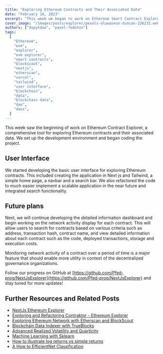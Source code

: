 ```yaml
---
title: "Exploring Ethereum Contracts and Their Associated Data"
date: "February 16, 2023"
excerpt: "This week we began to work on Ethereum Smart Contract Explorer, a comprehensive tool for exploring Ethereum contracts and their associated data."
cover_image: "/images/posts/explorer/pexels-oluwaseun-duncan-226232.webp"
authors: ["dspytdao", "pavel-fedotov"]
tags:
  [
    "Ethereum",
    "evm",
    "explorer",
    "evm explorer",
    "smart contracts",
    "blockscout",
    "nextjs",
    "etherscan",
    "vercel",
    "tailwind",
    "user interface",
    "blockchain",
    "data",
    "blockchain data",
    "dao",
    "daos",
  ]
---
```


This week saw the beginning of work on Ethereum Contract Explorer, a comprehensive tool for exploring Ethereum contracts and their associated data. We set up the development environment and began coding the project.

## User Interface

We started developing the basic user interface for exploring Ethereum contracts. This included creating the application in Next js and Tailwind, a simple home page, a navbar and a search bar. We also refactored the code to much easier implement a scalable application in the near future and integrated search functionality.

## Future plans

Next, we will continue developing the detailed information dashboard and begin working on the network activity display for each contract. This will allow users to search for contracts based on various criteria such as address, transaction hash, contract name, and view detailed information about each contract such as the code, deployed transactions, storage and execution costs.

Monitoring network activity of a contract over a period of time is a major feature that should enable more utility in context of the decentralized governance organizations.

Follow our progress on GitHub at [https://github.com/Pfed-prog/NextJsExplorer](https://github.com/Pfed-prog/NextJsExplorer) and stay tuned for more updates!

## Further Resources and Related Posts

- [NextJs Ethereum Explorer](https://github.com/Pfed-prog/NextJsExplorer)
- [Exploring and Refactoring Contraktor - Ethereum Explorer](https://dspyt.com/refactoring-contraktor)
- [Exploring Ethereum Network with Etherscan and BlockScout](https://dspyt.com/exploring-ethereum)
- [Blockchain Data Indexer with TrueBlocks](https://dspyt.com/blockchain-data-indexer-with-trueblocks)
- [Advanced Realized Volatility and Quarticity](https://dspyt.com/advanced-realized-volatility-and-quarticity)
- [Machine Learning with Sklearn](https://dspyt.com/machine-learning-time-series-temperature-data-modeling)
- [How to illustrate log returns vs simple returns](https://dspyt.com/simple-returns-log-return-and-volatility-simple-introduction)
- [A How to EfficientNet Classification](https://dspyt.com/efficientnet-classification)
